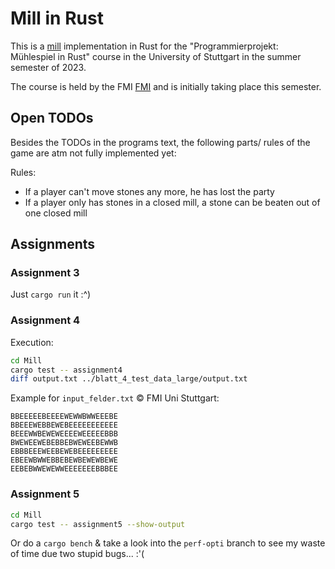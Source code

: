 # Mill in Rust

This is a [mill](https://en.wikipedia.org/wiki/Nine_men%27s_morris) implementation in Rust for the "Programmierprojekt: Mühlespiel in Rust" course in the University of Stuttgart in the summer semester of 2023.

The course is held by the FMI [FMI](https://fmi.uni-stuttgart.de/ti/teaching/s23/progproj/) and is initially taking place this semester.

## Open TODOs

Besides the TODOs in the programs text, the following parts/ rules of the game are atm not fully implemented yet:

Rules:

- If a player can't move stones any more, he has lost the party
- If a player only has stones in a closed mill, a stone can be beaten out of one closed mill

## Assignments

### Assignment 3

Just `cargo run` it :^)

### Assignment 4

Execution:

```bash
cd Mill
cargo test -- assignment4
diff output.txt ../blatt_4_test_data_large/output.txt
```

Example for `input_felder.txt` © FMI Uni Stuttgart:
```
BBEEEEEBEEEEWEWWBWWEEEBE
BBEEEWEBBEWEBEEEEEEEEEEE
BEEEWWBEWEWEEEEWEEEEEBBB
BWEWEEWEBEBBEBWEWEEBEWWB
EBBBEEEWEEBEWEBEEEEEEEEE
EBEEWBWWEBBEBEWBEWEWBEWE
EEBEBWWEWEWWEEEEEEEBBBEE

```

### Assignment 5

```bash
cd Mill
cargo test -- assignment5 --show-output
```

Or do a `cargo bench` & take a look into the `perf-opti` branch to see my waste of time due two stupid bugs... :'(
